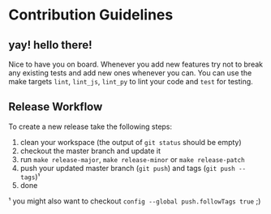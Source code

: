 # Contribution Guidelines

## yay! hello there!

Nice to have you on board. Whenever you add new features try not to break any existing tests and add new ones whenever you can. You can use the make targets `lint`, `lint_js`, `lint_py` to lint your code and `test` for testing.

## Release Workflow

To create a new release take the following steps:

1. clean your workspace (the output of `git status` should be empty)
2. checkout the master branch and update it
3. run `make release-major`, `make release-minor` or `make release-patch`
4. push your updated master branch (`git push`) and tags (`git push --tags`)¹
5. done

¹ you might also want to checkout `config --global push.followTags true` ;)  
